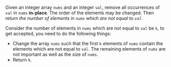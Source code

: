 Given an integer array `nums` and an integer `val`, remove all occurrences of `val` in `nums`
**in-place**. The order of the elements may be changed. Then return *the number of elements in
`nums` which are not equal to `val`*.

Consider the number of elements in `nums` which are not equal to `val` be `k`, to get accepted, you
need to do the following things:

* Change the array `nums` such that the first `k` elements of `nums` contain the elements which are
  not equal to `val`. The remaining elements of `nums` are not important as well as the size of
  `nums`.
* Return `k`.

